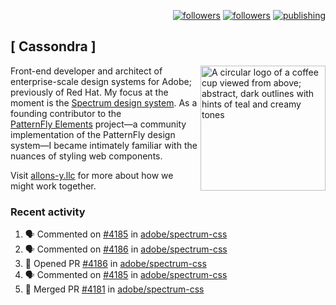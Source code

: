 <p align="right"><a rel="me" href="https://front-end.social/@castastrophe">
    <img alt="followers" title="Follow me on Mastodon" src="https://img.shields.io/mastodon/follow/109297102751309835?domain=https%3A%2F%2Ffront-end.social&label=Follow&logo=mastodon&logoColor=white&style=for-the-badge&labelColor=008080&color=006969"/></a>
  <a href="https://codepen.io/castastrophe/">
    <img alt="followers" title="Follow me on CodePen" src="https://img.shields.io/badge/23-1?color=640464&labelColor=7c007c&style=for-the-badge&logo=codepen&label=Follow"/></a>
<a href="https://castastrophe.medium.com/">
    <img alt="publishing" title="View articles on Medium" src="https://img.shields.io/badge/107-1?color=666&labelColor=444&label=subscribe&logo=medium&logoColor=white&style=for-the-badge"/></a>
</p>

## [&nbsp;Cassondra&nbsp;]

<img align="right" src="https://github-production-user-asset-6210df.s3.amazonaws.com/1840295/253016758-ba468774-1cd3-42c2-8f43-947b5eeb5edf.png" height="200" alt="A circular logo of a coffee cup viewed from above; abstract, dark outlines with hints of teal and creamy tones">

Front-end developer and architect of enterprise-scale design systems for Adobe; previously of Red Hat. My focus at the moment is the [Spectrum design system](https://github.com/adobe/spectrum-css). As a founding contributor to the [PatternFly&nbsp;Elements](https://github.com/patternfly/patternfly-elements) project&mdash;a community implementation of the PatternFly design system&mdash;I became intimately familiar with the nuances of styling web components.

Visit [allons-y.llc](http://allons-y.llc/) for more about how we might work together.

### Recent activity

<!--START_SECTION:activity-->
1. 🗣 Commented on [#4185](https://github.com/adobe/spectrum-css/pull/4185#issuecomment-3237821521) in [adobe/spectrum-css](https://github.com/adobe/spectrum-css)
2. 🗣 Commented on [#4186](https://github.com/adobe/spectrum-css/pull/4186#issuecomment-3237820828) in [adobe/spectrum-css](https://github.com/adobe/spectrum-css)
3. 💪 Opened PR [#4186](https://github.com/adobe/spectrum-css/pull/4186) in [adobe/spectrum-css](https://github.com/adobe/spectrum-css)
4. 🗣 Commented on [#4185](https://github.com/adobe/spectrum-css/pull/4185#issuecomment-3237801653) in [adobe/spectrum-css](https://github.com/adobe/spectrum-css)
5. 🎉 Merged PR [#4181](https://github.com/adobe/spectrum-css/pull/4181) in [adobe/spectrum-css](https://github.com/adobe/spectrum-css)
<!--END_SECTION:activity-->
